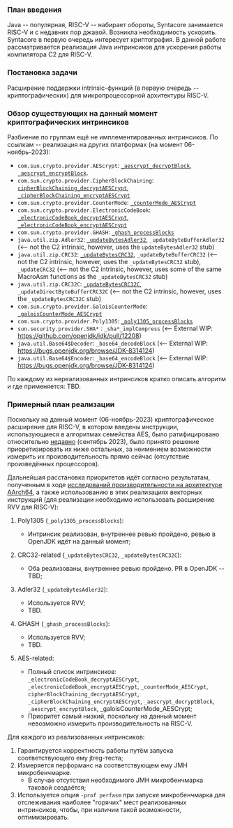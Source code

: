 ### План введения
Java -- популярная, RISC-V -- набирает обороты, Syntacore занимается RISC-V и с недавних пор джавой. Возникла необходимость ускорить. Syntacore в первую очередь интересует криптография. В данной работе рассматривается реализация Java интринсиков для ускорения работы компилятора C2 для RISC-V.

### Постановка задачи
Расширение поддержки intrinsic-функций (в первую очередь -- криптографических) для микропроцессорной архитектуры RISC-V.

### Обзор существующих на данный момент криптографических интринсиков
Разбиение по группам ещё не имплементированных интринсиков. По ссылкам -- реализация на других платформах (на момент 06-ноябрь-2023):
- `com.sun.crypto.provider.AEScrypt`: [`_aescrypt_decryptBlock`](https://github.com/openjdk/jdk/blob/master/src/hotspot/cpu/aarch64/stubGenerator_aarch64.cpp#L2710), [`_aescrypt_encryptBlock`](https://github.com/openjdk/jdk/blob/master/src/hotspot/cpu/aarch64/stubGenerator_aarch64.cpp#L2678).
- `com.sun.crypto.provider.CipherBlockChaining`: [`cipherBlockChaining_decryptAESCrypt`](https://github.com/openjdk/jdk/blob/master/src/hotspot/cpu/aarch64/stubGenerator_aarch64.cpp#L2852), [`_cipherBlockChaining_encryptAESCrypt`](https://github.com/openjdk/jdk/blob/master/src/hotspot/cpu/aarch64/stubGenerator_aarch64.cpp#L2748)
- `com.sun.crypto.provider.CounterMode`: [`_counterMode_AESCrypt`](https://github.com/openjdk/jdk/blob/master/src/hotspot/cpu/aarch64/stubGenerator_aarch64.cpp#L2980)
- `com.sun.crypto.provider.ElectronicCodeBook`: [`_electronicCodeBook_decryptAESCrypt`](https://github.com/openjdk/jdk/blob/master/src/hotspot/cpu/x86/stubGenerator_x86_64_aes.cpp#1533), [`_electronicCodeBook_encryptAESCrypt`](https://github.com/openjdk/jdk/blob/master/src/hotspot/cpu/x86/stubGenerator_x86_64_aes.cpp#1513)
- `com.sun.crypto.provider.GHASH`: [`_ghash_processBlocks`](https://github.com/openjdk/jdk/blob/master/src/hotspot/cpu/aarch64/stubGenerator_aarch64.cpp#L6164)
- `java.util.zip.Adler32`: [`_updateBytesAdler32`](https://github.com/openjdk/jdk/blob/master/src/hotspot/cpu/aarch64/stubGenerator_aarch64.cpp#4415), `_updateByteBufferAdler32` (<-- not the C2 intrinsic, however, uses the `updateBytesAdler32` stub)
- `java.util.zip.CRC32`: [`_updateBytesCRC32`](https://github.com/openjdk/jdk/blob/master/src/hotspot/cpu/aarch64/stubGenerator_aarch64.cpp#L4208), `_updateByteBufferCRC32` (<-- not the C2 intrinsic, however, uses the `_updateBytesCRC32` stub), `_updateCRC32` (<-- not the C2 intrinsic, however, uses some of the same MacroAsm functions as the `_updateBytesCRC32` stub)
- `java.util.zip.CRC32С`: [`_updateBytesCRC32C`](https://github.com/openjdk/jdk/blob/master/src/hotspot/cpu/aarch64/stubGenerator_aarch64.cpp#L4375), `_updateDirectByteBufferCRC32C` (<-- not the C2 intrinsic, however, uses the `_updateBytesCRC32C` stub)
- `com.sun.crypto.provider.GaloisCounterMode`: [`_galoisCounterMode_AESCrypt`](https://github.com/openjdk/jdk/blob/master/src/hotspot/cpu/aarch64/stubGenerator_aarch64.cpp#L3241)
- `com.sun.crypto.provider.Poly1305`: [`_poly1305_processBlocks`](https://github.com/openjdk/jdk/blob/master/src/hotspot/cpu/aarch64/stubGenerator_aarch64.cpp#L7123)
- `sun.security.provider.SHA*` : `_sha*_implCompress` (<-- External WIP: https://github.com/openjdk/jdk/pull/12208)
- `java.util.Base64$Decoder`: `_base64_decodeBlock` (<-- External WIP: https://bugs.openjdk.org/browse/JDK-8314124)
- `java.util.Base64$Encoder`: `_base64_encodeBlock` (<-- External WIP: https://bugs.openjdk.org/browse/JDK-8314124)

По каждому из нереализованных интринсиков кратко описать алгоритм и где применяется: TBD.

### Примерный план реализации 
Поскольку на данный момент (06-ноябрь-2023) криптографическое расширение для RISC-V, в котором введены инструкции, использующиеся в алгоритмах семейства AES, было ратифицировано относительно [недавно](https://wiki.riscv.org/display/HOME/Recently+Ratified+Extensions) (сентябрь 2023), было принято решение приоретизировать их ниже остальных, за неимением возможности измерить их производительность прямо сейчас (отсутствие произведённых процессоров).

Дальнейшая расстановка приоритетов идёт согласно результатам, полученным в ходе [исследований производительности на архитектуре AArch64](https://github.com/ArsenyBochkarev/OpenJDK-RISCV-Intrinsics/blob/main/docs/benchmarks/micro/cpu/aarch64/crypto_intrinsics_performance_overview.md), а также использованию в этих реализациях векторных инструкций (для реализации необходимо использовать расширение RVV для RISC-V):

1. Poly1305 (`_poly1305_processBlocks`):
    - Интринсик реализован, внутреннее ревью пройдено, ревью в OpenJDK идёт на данный момент;

2. CRC32-related (`_updateBytesCRC32`, `_updateBytesCRC32C`):
    - Оба реализованы, внутреннее ревью пройдено. PR в OpenJDK -- TBD;

3. Adler32 (`_updateBytesAdler32`):
    - Используется RVV;
    - TBD.

4. GHASH (`_ghash_processBlocks`):
    - Используется RVV;
    - TBD.

5. AES-related:
    - Полный список интринсиков: `_electronicCodeBook_decryptAESCrypt`, `_electronicCodeBook_encryptAESCrypt`, `_counterMode_AESCrypt`, `cipherBlockChaining_decryptAESCrypt`, `_cipherBlockChaining_encryptAESCrypt`, `_aescrypt_decryptBlock`, `_aescrypt_encryptBlock`, _galoisCounterMode_AESCrypt;
    - Приоритет самый низкий, поскольку на данный момент невозможно измерить производительность на RISC-V.

Для каждого из реализованных интринсиков:
1. Гарантируется корректность работы путём запуска соответствующего ему jtreg-теста;
2. Измеряется перформанс на соответствующем ему JMH микробенчмарке.
    - В случае отсутствия необходимого JMH микробенчмарка таковой создаётся;
3. Используется опция `-prof perfasm` при запуске микробенчмарка для отслеживания наиболее "горячих" мест реализованных интринсиков, чтобы, при наличии такой возможности, оптимизировать.
